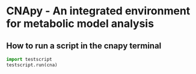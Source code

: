 # CNApy - An integrated environment for metabolic model analysis

## How to run a script in the cnapy terminal

```python
import testscript
testscript.run(cna)
```
